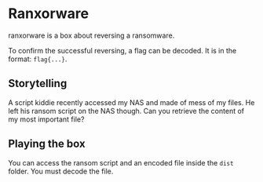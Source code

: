 # Ranxorware
ranxorware is a box about reversing a ransomware.

To confirm the successful reversing, a flag can be decoded. It is in the format: `flag{...}`.

## Storytelling
A script kiddie recently accessed my NAS and made of mess of my files.
He left his ransom script on the NAS though. Can you retrieve the content of my most important file?

## Playing the box
You can access the ransom script and an encoded file inside the `dist` folder.
You must decode the file.
